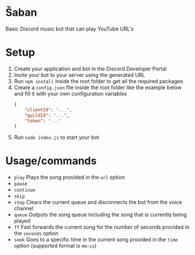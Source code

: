 # Šaban
 
Basic Discord music bot that can play YouTube URL's

# Setup

1. Create your application and bot in the Discord Developer Portal
2. Invite your bot to your server using the generated URL
3. Run `npm install` inside the root folder to get all the required packages
4. Create a `config.json` file inside the root folder like the example below and fill it with your own configuration variables
    ```json
    {
        "clientId": "...",
        "guildId": "...",
        "token": "..."
    }
   ```
5. Run `node index.js` to start your bot

# Usage/commands

- `play` Plays the song provided in the `url` option
- `pause`
- `continue`
- `skip`
- `stop` Clears the current queue and disconnects the bot from the voice channel
- `queue` Outputs the song queue including the song that is currently being played
- `ff` Fast forwards the current song for the number of seconds provided in the `seconds` option
- `seek` Goes to a specific time in the current song provided in the `time` option (supported format is `mm:ss`)

